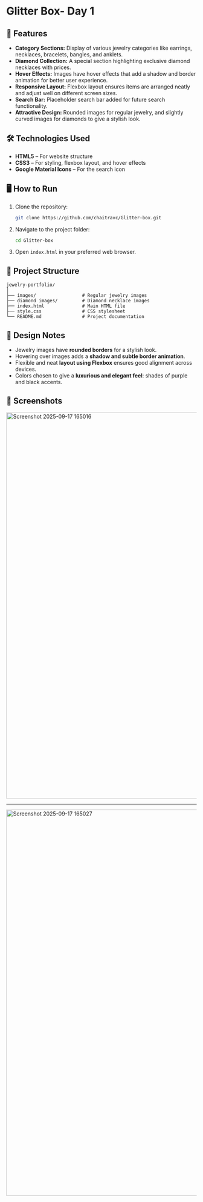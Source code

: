 

# Glitter Box- Day 1



## 🌟 Features

- **Category Sections:** Display of various jewelry categories like earrings, necklaces, bracelets, bangles, and anklets.  
- **Diamond Collection:** A special section highlighting exclusive diamond necklaces with prices.  
- **Hover Effects:** Images have hover effects that add a shadow and border animation for better user experience.  
- **Responsive Layout:** Flexbox layout ensures items are arranged neatly and adjust well on different screen sizes.  
- **Search Bar:** Placeholder search bar added for future search functionality.  
- **Attractive Design:** Rounded images for regular jewelry, and slightly curved images for diamonds to give a stylish look.  



## 🛠️ Technologies Used

- **HTML5** – For website structure  
- **CSS3** – For styling, flexbox layout, and hover effects  
- **Google Material Icons** – For the search icon  



## 🖥️ How to Run

1. Clone the repository:  
   ```bash
   git clone https://github.com/chaitravc/Glitter-box.git
   ```


2. Navigate to the project folder:

   ```bash
   cd Glitter-box
   ```
3. Open `index.html` in your preferred web browser.



## 📂 Project Structure

```
jewelry-portfolio/
│
├── images/                 # Regular jewelry images
├── diamond images/         # Diamond necklace images
├── index.html              # Main HTML file
├── style.css               # CSS stylesheet
└── README.md               # Project documentation
```



## 🎨 Design Notes

* Jewelry images have **rounded borders** for a stylish look.
* Hovering over images adds a **shadow and subtle border animation**.
* Flexible and neat **layout using Flexbox** ensures good alignment across devices.
* Colors chosen to give a **luxurious and elegant feel**: shades of purple and black accents.



## 📸 Screenshots

<img width="1920" height="1020" alt="Screenshot 2025-09-17 165016" src="https://github.com/user-attachments/assets/5f3c0828-2b92-455f-9b5d-4c5894a9e778" />

---
<img width="1920" height="1020" alt="Screenshot 2025-09-17 165027" src="https://github.com/user-attachments/assets/1bc66a99-e895-4d68-94a4-d2e5e2261552" />




